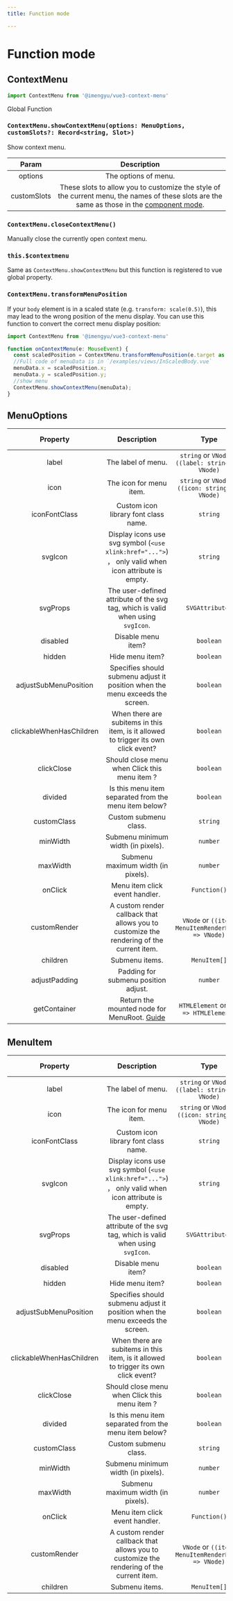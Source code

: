 ```yaml
---
title: Function mode

---
```


# Function mode

## ContextMenu

```ts
import ContextMenu from '@imengyu/vue3-context-menu'
```

Global Function

### `ContextMenu.showContextMenu(options: MenuOptions, customSlots?: Record<string, Slot>)`

  Show context menu.

  | Param | Description |
  | :----: | :----: |
  | options | The options of menu. |
  | customSlots | These slots to allow you to customize the style of the current menu, the names of these slots are the same as those in the [component mode](#ContextMenu). |

### `ContextMenu.closeContextMenu()`

  Manually close the currently open context menu.

### `this.$contextmenu`

  Same as `ContextMenu.showContextMenu` but this function is registered to vue global property.

### `ContextMenu.transformMenuPosition`

  If your `body` element is in a scaled state (e.g. `transform: scale(0.5)`), this may lead to the wrong position of the menu display.
  You can use this function to convert the correct menu display position:

  ```ts
  import ContextMenu from '@imengyu/vue3-context-menu'

  function onContextMenu(e: MouseEvent) {
    const scaledPosition = ContextMenu.transformMenuPosition(e.target as HTMLElement, e.offsetX, e.offsetY);
    //Full code of menuData is in `/examples/views/InScaledBody.vue`
    menuData.x = scaledPosition.x;
    menuData.y = scaledPosition.y;
    //show menu
    ContextMenu.showContextMenu(menuData);
  }
  ```

## MenuOptions

| Property | Description | Type | Optional value | Default |
| :----: | :----: | :----: | :----: | :----: |
| label | The label of menu. | `string` or `VNode` or `((label: string) => VNode)` | — | — |
| icon | The icon for menu item. | `string` or `VNode` or `((icon: string) => VNode)` | — | — |
| iconFontClass | Custom icon library font class name. | `string` | — | `iconfont` |
| svgIcon | Display icons use svg symbol (`<use xlink:href="...">`) ， only valid when icon attribute is empty. | `string` | — | — |
| svgProps | The user-defined attribute of the svg tag, which is valid when using `svgIcon`. | `SVGAttributes` | — | — |
| disabled | Disable menu item? | `boolean` | — | `false` |
| hidden | Hide menu item? | `boolean` | — | `false` |
| adjustSubMenuPosition | Specifies should submenu adjust it position when the menu exceeds the screen. | `boolean` | — | `true` |
| clickableWhenHasChildren | When there are subitems in this item, is it allowed to trigger its own click event? | `boolean` | — | `false` |
| clickClose | Should close menu when Click this menu item ? | `boolean` | — | `true` |
| divided | Is this menu item separated from the menu item below? | `boolean` | — | `false` |
| customClass | Custom submenu class. | `string` | — | — |
| minWidth | Submenu minimum width (in pixels). | `number` | — | `100` |
| maxWidth | Submenu maximum width (in pixels). | `number` | — | `600` |
| onClick | Menu item click event handler. | `Function()` | — | — |
| customRender | A custom render callback that allows you to customize the rendering of the current item. | `VNode` or `((item: MenuItemRenderData) => VNode)` | — | — |
| children | Submenu items. | `MenuItem[]` | — | — |
| adjustPadding | Padding for submenu position adjust. | `number` | — | `10` |
| getContainer | Return the mounted node for MenuRoot. [Guide](../guide/custom-container.en.md) | `HTMLElement` or `(() => HTMLElement)` | — | — |

## MenuItem

| Property | Description | Type | Optional value | Default |
| :----: | :----: | :----: | :----: | :----: |
| label | The label of menu. | `string` or `VNode` or `((label: string) => VNode)` | — | — |
| icon | The icon for menu item. | `string` or `VNode` or `((icon: string) => VNode)` | — | — |
| iconFontClass | Custom icon library font class name. | `string` | — | `iconfont` |
| svgIcon | Display icons use svg symbol (`<use xlink:href="...">`) ， only valid when icon attribute is empty. | `string` | — | — |
| svgProps | The user-defined attribute of the svg tag, which is valid when using `svgIcon`. | `SVGAttributes` | — | — |
| disabled | Disable menu item? | `boolean` | — | `false` |
| hidden | Hide menu item? | `boolean` | — | `false` |
| adjustSubMenuPosition | Specifies should submenu adjust it position when the menu exceeds the screen. | `boolean` | — | `true` |
| clickableWhenHasChildren | When there are subitems in this item, is it allowed to trigger its own click event? | `boolean` | — | `false` |
| clickClose | Should close menu when Click this menu item ? | `boolean` | — | `true` |
| divided | Is this menu item separated from the menu item below? | `boolean` | — | `false` |
| customClass | Custom submenu class. | `string` | — | — |
| minWidth | Submenu minimum width (in pixels). | `number` | — | `100` |
| maxWidth | Submenu maximum width (in pixels). | `number` | — | `600` |
| onClick | Menu item click event handler. | `Function()` | — | — |
| customRender | A custom render callback that allows you to customize the rendering of the current item. | `VNode` or `((item: MenuItemRenderData) => VNode)` | — | — |
| children | Submenu items. | `MenuItem[]` | — | — |
